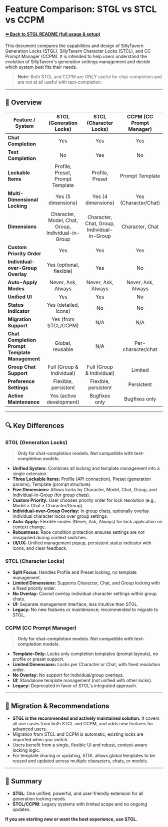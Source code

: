 # Feature Comparison: STGL vs STCL vs CCPM

**[⬅️ Back to STGL README (full usage & setup)](./README.md)**

This document compares the capabilities and design of SillyTavern Generation Locks (STGL), SillyTavern Character Locks (STCL), and CC Prompt Manager (CCPM). It is intended to help users understand the evolution of SillyTavern's generation settings management and decide which system best fits their needs.

> **Note:** Both STGL and CCPM are ONLY useful for chat-completion and are not at all useful with text-completion.

---

## 📝 Overview

| Feature / System                | STGL (Generation Locks)  | STCL (Character Locks) | CCPM (CC Prompt Manager) |
|---------------------------------|:------------------------:|:----------------------:|:------------------------:|
| **Chat Completion**        | Yes                      | Yes                     | Yes                     |
| **Text Completion**        | No                      | Yes                     | No                     |
| **Lockable Items**              | Profile, Preset, Prompt Template| Profile, Preset        | Prompt Template                |
| **Multi-Dimensional Locking**   | Yes (5 dimensions)       | Yes (4 dimensions)          | Yes (Character/Chat)    |
| **Dimensions**                  | Character, Model, Chat, Group, Individual-in-Group | Character, Chat, Group, Individual-in-Group  | Character, Chat         |
| **Custom Priority Order**       | Yes  | Yes             | Yes              |
| **Individual-over-Group Overlay** | Yes (optional, flexible)| Yes                     | No                      |
| **Auto-Apply Modes**            | Never, Ask, Always       | Never, Ask, Always  | Never, Ask, Always |
| **Unified UI**                  | Yes                      | Yes                     | No                      |
| **Status Indicator**            | Yes (detailed, icons)    | No                     | No                      |
| **Migration Support**           | Yes (from STCL/CCPM)     | N/A                    | N/A                     |
| **Chat Completion Prompt Template Management**         | Global, reusable         | N/A                    | Per-character/chat      |
| **Group Chat Support**          | Full (Group & Individual)| Full (Group & Individual) | Limited                 |
| **Preference Settings**         | Flexible, persistent     | Flexible, persistent | Persistent                 |
| **Active Maintenance**          | Yes (active development)        | Bugfixes only            | Bugfixes only             |

---

## 🔍 Key Differences

### STGL (Generation Locks)
> **Only for chat-completion models. Not compatible with text-completion models.**

- **Unified System:** Combines all locking and template management into a single extension.
- **Three Lockable Items:** Profile (API connection), Preset (generation params), Template (prompt structure).
- **Five Dimensions:** Allows locks by Character, Model, Chat, Group, and Individual-in-Group (for group chats).
- **Custom Priority:** User chooses priority order for lock resolution (e.g., Model > Chat > Character/Group).
- **Individual-over-Group Overlay:** In group chats, optionally overlay individual character locks over group settings.
- **Auto-Apply:** Flexible modes (Never, Ask, Always) for lock application on context change.
- **Robustness:** Race condition protection ensures settings are not misapplied during context switches.
- **UI/UX:** Unified management popup, persistent status indicator with icons, and clear feedback.

### STCL (Character Locks)
- **Split Focus:** Handles Profile and Preset locking, no template management.
- **Limited Dimensions:** Supports Character, Chat, and Group locking with a fixed priority order.
- **No Overlay:** Cannot overlay individual character settings within group chats.
- **UI:** Separate management interface, less intuitive than STGL.
- **Legacy:** No new features or maintenance; recommended to migrate to STGL.

### CCPM (CC Prompt Manager)
> **Only for chat-completion models. Not compatible with text-completion models.**

- **Template-Only:** Locks only completion templates (prompt layouts), no profile or preset support.
- **Limited Dimensions:** Locks per Character or Chat, with fixed resolution order.
- **No Overlay:** No support for individual/group overlays.
- **UI:** Standalone template management (not unified with other locks).
- **Legacy:** Deprecated in favor of STGL's integrated approach.

---

## 🚀 Migration & Recommendations

- **STGL is the recommended and actively maintained solution.** It covers all use cases from both STCL and CCPM, and adds new features for advanced users.
- Migration from STCL and CCPM is automatic; existing locks are imported when you switch.
- Users benefit from a single, flexible UI and robust, context-aware locking logic.
- For template sharing or updating, STGL allows global templates to be reused and updated across multiple characters, chats, or models.

---

## 🏁 Summary

- **STGL**: One unified, powerful, and user-friendly extension for all generation locking needs.
- **STCL/CCPM**: Legacy systems with limited scope and no ongoing updates.

**If you are starting new or want the best experience, use STGL.**
